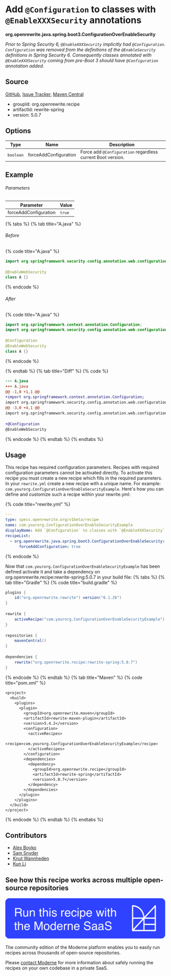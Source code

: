# Add `@Configuration` to classes with `@EnableXXXSecurity` annotations

**org.openrewrite.java.spring.boot3.ConfigurationOverEnableSecurity**

_Prior to Spring Security 6, `@EnableXXXSecurity` implicitly had `@Configuration`. `Configuration` was removed from the definitions of the `@EnableSecurity` definitions in Spring Security 6. Consequently classes annotated with `@EnableXXXSecurity` coming from pre-Boot 3 should have `@Configuration` annotation added._

## Source

[GitHub](https://github.com/openrewrite/rewrite-spring/blob/main/src/main/java/org/openrewrite/java/spring/boot3/ConfigurationOverEnableSecurity.java), [Issue Tracker](https://github.com/openrewrite/rewrite-spring/issues), [Maven Central](https://central.sonatype.com/artifact/org.openrewrite.recipe/rewrite-spring/5.0.7/jar)

* groupId: org.openrewrite.recipe
* artifactId: rewrite-spring
* version: 5.0.7

## Options

| Type | Name | Description |
| -- | -- | -- |
| `boolean` | forceAddConfiguration | Force add `@Configuration` regardless current Boot version. |

## Example

###### Parameters
| Parameter | Value |
| -- | -- |
|forceAddConfiguration|`true`|


{% tabs %}
{% tab title="A.java" %}

###### Before
{% code title="A.java" %}
```java
import org.springframework.security.config.annotation.web.configuration.EnableWebSecurity;

@EnableWebSecurity
class A {}
```
{% endcode %}

###### After
{% code title="A.java" %}
```java
import org.springframework.context.annotation.Configuration;
import org.springframework.security.config.annotation.web.configuration.EnableWebSecurity;

@Configuration
@EnableWebSecurity
class A {}
```
{% endcode %}

{% endtab %}
{% tab title="Diff" %}
{% code %}
```diff
--- A.java
+++ A.java
@@ -1,0 +1,1 @@
+import org.springframework.context.annotation.Configuration;
import org.springframework.security.config.annotation.web.configuration.EnableWebSecurity;
@@ -3,0 +4,1 @@
import org.springframework.security.config.annotation.web.configuration.EnableWebSecurity;

+@Configuration
@EnableWebSecurity
```
{% endcode %}
{% endtab %}
{% endtabs %}


## Usage

This recipe has required configuration parameters. Recipes with required configuration parameters cannot be activated directly. To activate this recipe you must create a new recipe which fills in the required parameters. In your `rewrite.yml` create a new recipe with a unique name. For example: `com.yourorg.ConfigurationOverEnableSecurityExample`.
Here's how you can define and customize such a recipe within your rewrite.yml:

{% code title="rewrite.yml" %}
```yaml
---
type: specs.openrewrite.org/v1beta/recipe
name: com.yourorg.ConfigurationOverEnableSecurityExample
displayName: Add `@Configuration` to classes with `@EnableXXXSecurity` annotations example
recipeList:
  - org.openrewrite.java.spring.boot3.ConfigurationOverEnableSecurity:
      forceAddConfiguration: true
```
{% endcode %}

Now that `com.yourorg.ConfigurationOverEnableSecurityExample` has been defined activate it and take a dependency on org.openrewrite.recipe:rewrite-spring:5.0.7 in your build file:
{% tabs %}
{% tab title="Gradle" %}
{% code title="build.gradle" %}
```groovy
plugins {
    id("org.openrewrite.rewrite") version("6.1.26")
}

rewrite {
    activeRecipe("com.yourorg.ConfigurationOverEnableSecurityExample")
}

repositories {
    mavenCentral()
}

dependencies {
    rewrite("org.openrewrite.recipe:rewrite-spring:5.0.7")
}
```
{% endcode %}
{% endtab %}
{% tab title="Maven" %}
{% code title="pom.xml" %}
```markup
<project>
  <build>
    <plugins>
      <plugin>
        <groupId>org.openrewrite.maven</groupId>
        <artifactId>rewrite-maven-plugin</artifactId>
        <version>5.4.2</version>
        <configuration>
          <activeRecipes>
            <recipe>com.yourorg.ConfigurationOverEnableSecurityExample</recipe>
          </activeRecipes>
        </configuration>
        <dependencies>
          <dependency>
            <groupId>org.openrewrite.recipe</groupId>
            <artifactId>rewrite-spring</artifactId>
            <version>5.0.7</version>
          </dependency>
        </dependencies>
      </plugin>
    </plugins>
  </build>
</project>
```
{% endcode %}
{% endtab %}
{% endtabs %}

## Contributors
* [Alex Boyko](mailto:aboyko@vmware.com)
* [Sam Snyder](mailto:sam@moderne.io)
* [Knut Wannheden](mailto:knut@moderne.io)
* [Kun Li](mailto:kun@moderne.io)


## See how this recipe works across multiple open-source repositories

[![Moderne Link Image](/.gitbook/assets/ModerneRecipeButton.png)](https://app.moderne.io/recipes/org.openrewrite.java.spring.boot3.ConfigurationOverEnableSecurity)

The community edition of the Moderne platform enables you to easily run recipes across thousands of open-source repositories.

Please [contact Moderne](https://moderne.io/product) for more information about safely running the recipes on your own codebase in a private SaaS.
